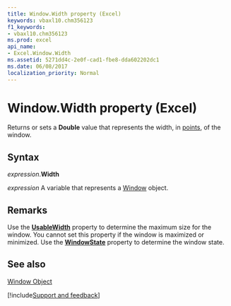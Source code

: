 ```yaml
---
title: Window.Width property (Excel)
keywords: vbaxl10.chm356123
f1_keywords:
- vbaxl10.chm356123
ms.prod: excel
api_name:
- Excel.Window.Width
ms.assetid: 5271dd4c-2e0f-cad1-fbe8-dda602202dc1
ms.date: 06/08/2017
localization_priority: Normal
---
```



# Window.Width property (Excel)

Returns or sets a  **Double** value that represents the width, in [points](../language/glossary/vbe-glossary.md#point), of the window.


## Syntax

_expression_.**Width**

_expression_ A variable that represents a [Window](Excel.Window.md) object.


## Remarks

Use the  **[UsableWidth](Excel.Window.UsableWidth.md)** property to determine the maximum size for the window. You cannot set this property if the window is maximized or minimized. Use the **[WindowState](Excel.Window.WindowState.md)** property to determine the window state.


## See also


[Window Object](Excel.Window.md)

[!include[Support and feedback](~/includes/feedback-boilerplate.md)]